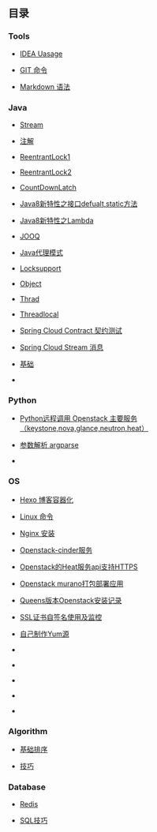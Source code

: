 ## 目录

### Tools

- [IDEA Uasage](tools/idea.md)

- [GIT 命令](tools/git.md)

- [Markdown 语法](tools/markdown.md)

### Java

- [Stream](java/java-stream.md)
- [注解](java/annotation.md)
- [ReentrantLock1](java/aqs.md)

- [ReentrantLock2](java/aqs2.md)
- [CountDownLatch](java/aqs3.md)
- [Java8新特性之接口defualt,static方法](java/java8-default.md)
- [Java8新特性之Lambda](java/java8-lambda.md)
- [JOOQ](java/jooq.md)
- [Java代理模式](java/proxy.md)
- [Locksupport](java/sc-locksupport.md)
- [Object](java/sc-object.md)
- [Thrad](java/sc-thrad.md)
- [Threadlocal](java/sc-threadlocal.md)
- [Spring Cloud Contract 契约测试](java/spring-cloud-contract.md)
- [Spring Cloud Stream 消息](java/spring-cloud-stream.md)
- [基础](java/core.md)
- [](java/)

### Python

- [Python远程调用 Openstack 主要服务（keystone,nova,glance,neutron,heat）](python/python-openstack.md)

- [参数解析 argparse](python/argparse.md)

- []()

### OS

- [Hexo 博客容器化](os/docker-hexo.md)

- [Linux 命令](os/linux-notes.md)

- [Nginx 安装](os/nginx-install.md)

- [Openstack-cinder服务](os/openstack-cinder.md)

- [Openstack的Heat服务api支持HTTPS](os/openstack-heatapi-https.md)

- [Openstack murano打包部署应用](os/openstack-murano.md)

- [Queens版本Openstack安装记录](os/openstack-queens-install.md)

- [SSL证书自签名使用及监控](os/self-ssl-certificate.md)

- [自己制作Yum源](os/yumsource.md)

- []()

- []()

- []()

- []()

- []()

### Algorithm

- [基础排序](algorithm/sort.md)

- [技巧](algorithm/skill.md)


### Database

- [Redis](database/redis.md)

- [SQL技巧](database/sql-skill.md)